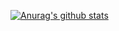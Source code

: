 [![Anurag's github stats](https://github-readme-stats.vercel.app/api?username=websinkwastaken&count_private=true&theme=dark)](https://github.com/anuraghazra/github-readme-stats)

